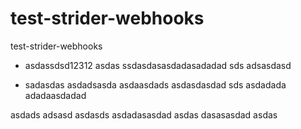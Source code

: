 test-strider-webhooks
=====================

test-strider-webhooks

* asdassdsd12312
asdas
ssdasdasasdadasadadad
sds adsasdasd

* sadasdas
asdadsasda
asdaasdads
asdasdasdad
sds
asdadada
adadaasdadad

asdads
adsasd
asdasds
asdadasasdad
asdas
dasasasdad
asdas
